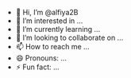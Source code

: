 - 👋 Hi, I’m @alfiya2B
- 👀 I’m interested in ...
- 🌱 I’m currently learning ...
- 💞️ I’m looking to collaborate on ...
- 📫 How to reach me ...
- 😄 Pronouns: ...
- ⚡ Fun fact: ...

<!---
alfiya2B/alfiya2B is a ✨ special ✨ repository because its `README.md` (this file) appears on your GitHub profile.
You can click the Preview link to take a look at your changes.
--->
